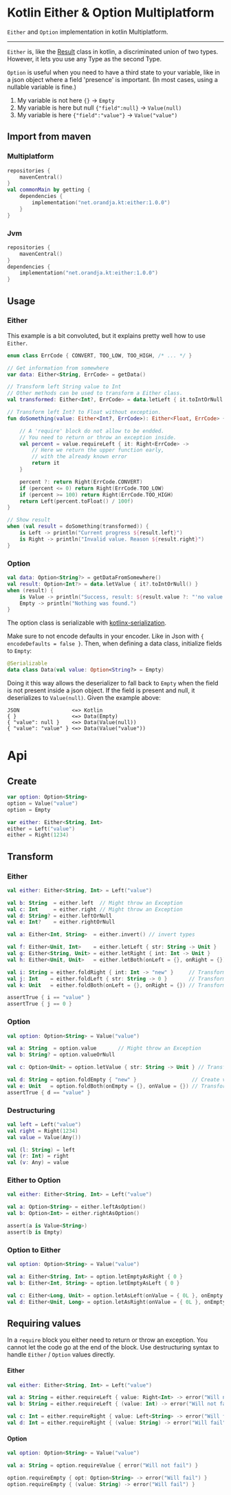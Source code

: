 # Kotlin Either & Option Multiplatform

`Either` and `Option` implementation in kotlin Multiplatform.

---

`Either` is, like the [Result](https://kotlinlang.org/api/latest/jvm/stdlib/kotlin/-result/) class in kotlin, a
discriminated union of two types.
However, it lets you use any Type as the second Type.

`Option` is useful when you need to have a third state to your variable, like in a json object where a field 'presence'
is important. (In most cases, using a nullable variable is fine.)

1. My variable is not here `{}` -> `Empty`
2. My variable is here but null `{"field":null}` -> `Value(null)`
3. My variable is here `{"field":"value"}` -> `Value("value")`

## Import from maven

### Multiplatform

```kotlin
repositories {
    mavenCentral()
}
val commonMain by getting {
    dependencies {
        implementation("net.orandja.kt:either:1.0.0")
    }
}
```

### Jvm

```kotlin
repositories {
    mavenCentral()
}
dependencies {
    implementation("net.orandja.kt:either:1.0.0")
}
```

## Usage

### Either

This example is a bit convoluted, but it explains pretty well how to use `Either`.

```kotlin
enum class ErrCode { CONVERT, TOO_LOW, TOO_HIGH, /* ... */ }

// Get information from somewhere
var data: Either<String, ErrCode> = getData()

// Transform left String value to Int
// Other methods can be used to transform a Either class.
val transformed: Either<Int?, ErrCode> = data.letLeft { it.toIntOrNull }

// Transform left Int? to Float without exception.
fun doSomething(value: Either<Int?, ErrCode>): Either<Float, ErrCode> {

    // A 'require' block do not allow to be endded.
    // You need to return or throw an exception inside.
    val percent = value.requireLeft { it: Right<ErrCode> ->
        // Here we return the upper function early, 
        // with the already known error
        return it
    }

    percent ?: return Right(ErrCode.CONVERT)
    if (percent <= 0) return Right(ErrCode.TOO_LOW)
    if (percent >= 100) return Right(ErrCode.TOO_HIGH)
    return Left(percent.toFloat() / 100f)
}

// Show result
when (val result = doSomething(transformed)) {
    is Left -> println("Current progress ${result.left}")
    is Right -> println("Invalid value. Reason ${result.right}")
}

```

### Option

```kotlin
val data: Option<String?> = getDataFromSomewhere()
val result: Option<Int?> = data.letValue { it?.toIntOrNull() }
when (result) {
    is Value -> println("Success, result: ${result.value ?: "'no value'"}.")
    Empty -> println("Nothing was found.")
}
```

The option class is serializable with [kotlinx-serialization](https://github.com/Kotlin/kotlinx.serialization).

Make sure to not encode defaults in your encoder. Like in Json with `{ encodeDefaults = false }`. Then, when defining a
data class, initialize fields to `Empty`:

```kotlin
@Serializable
data class Data(val value: Option<String?> = Empty)
```

Doing it this way allows the deserializer to fall back to `Empty` when the field is not present inside a json object.
If the field is present and null, it deserializes to `Value(null)`.
Given the example above:

```
JSON                 <=> Kotlin
{ }                  <=> Data(Empty) 
{ "value": null }    <=> Data(Value(null)) 
{ "value": "value" } <=> Data(Value("value"))
```

# Api

## Create

```kotlin
var option: Option<String>
option = Value("value")
option = Empty

var either: Either<String, Int>
either = Left("value")
either = Right(1234)
```

## Transform

### Either

[//]: # (@formatter:off)
```kotlin
val either: Either<String, Int> = Left("value")

val b: String  = either.left  // Might throw an Exception
val c: Int     = either.right // Might throw an Exception
val d: String? = either.leftOrNull
val e: Int?    = either.rightOrNull

val a: Either<Int, String>  = either.invert() // invert types

val f: Either<Unit, Int>    = either.letLeft { str: String -> Unit }    // Transform left type
val g: Either<String, Unit> = either.letRight { int: Int -> Unit }      // Transform right type
val h: Either<Unit, Unit>   = either.letBoth(onLeft = {}, onRight = {}) // Transform both types

val i: String = either.foldRight { int: Int -> "new" }     // Transform right value to left type
val j: Int    = either.foldLeft { str: String -> 0 }       // Transform left value to right type
val k: Unit   = either.foldBoth(onLeft = {}, onRight = {}) // Transform both left and right value to same type

assertTrue { i == "value" }
assertTrue { j == 0 }
```
[//]: # (@formatter:on)

### Option

[//]: # (@formatter:off)
```kotlin
val option: Option<String> = Value("value")

val a: String  = option.value       // Might throw an Exception
val b: String? = option.valueOrNull

val c: Option<Unit> = option.letValue { str: String -> Unit } // Transform value type

val d: String = option.foldEmpty { "new" }                  // Create value type on Empty
val e: Unit   = option.foldBoth(onEmpty = {}, onValue = {}) // Transform bot
assertTrue { d == "value" }
```
[//]: # (@formatter:on)

### Destructuring

```kotlin
val left = Left("value")
val right = Right(1234)
val value = Value(Any())

val (l: String) = left
val (r: Int) = right
val (v: Any) = value
```

### Either to Option

```kotlin
val either: Either<String, Int> = Left("value")

val a: Option<String> = either.leftAsOption()
val b: Option<Int> = either.rightAsOption()

assert(a is Value<String>)
assert(b is Empty)
```

### Option to Either

```kotlin
val option: Option<String> = Value("value")

val a: Either<String, Int> = option.letEmptyAsRight { 0 }
val b: Either<Int, String> = option.letEmptyAsLeft { 0 }

val c: Either<Long, Unit> = option.letAsLeft(onValue = { 0L }, onEmpty = {})
val d: Either<Unit, Long> = option.letAsRight(onValue = { 0L }, onEmpty = {})
```

## Requiring values

In a `require` block you either need to return or throw an exception.
You cannot let the code go at the end of the block. Use destructuring syntax to handle `Either` / `Option` values
directly.

#### Either

```kotlin
val either: Either<String, Int> = Left("value")

val a: String = either.requireLeft { value: Right<Int> -> error("Will not fail") }
val b: String = either.requireLeft { (value: Int) -> error("Will not fail") }

val c: Int = either.requireRight { value: Left<String> -> error("Will fail") }
val d: Int = either.requireRight { (value: String) -> error("Will fail") }
```

#### Option

```kotlin
val option: Option<String> = Value("value")

val a: String = option.requireValue { error("Will not fail") }

option.requireEmpty { opt: Option<String> -> error("Will fail") }
option.requireEmpty { (value: String) -> error("Will fail") }
```